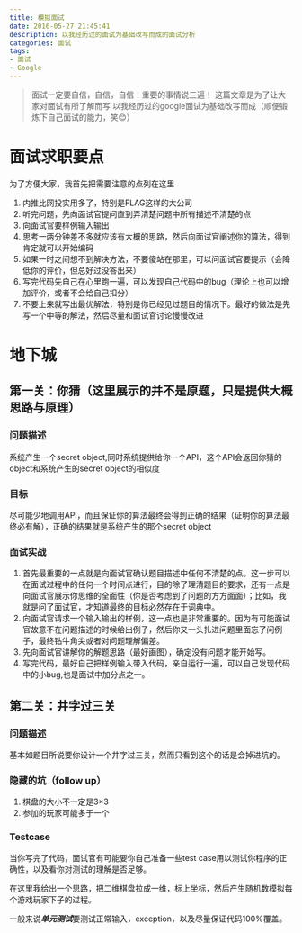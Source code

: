 ```yaml
---
title: 模拟面试
date: 2016-05-27 21:45:41
description: 以我经历过的面试为基础改写而成的面试分析
categories: 面试
tags:
- 面试
- Google
---
```

> 面试一定要自信，自信，自信！重要的事情说三遍！
> 这篇文章是为了让大家对面试有所了解而写
> 以我经历过的google面试为基础改写而成（顺便锻炼下自己面试的能力，笑😊）

# 面试求职要点

为了方便大家，我首先把需要注意的点列在这里

1. 内推比网投实用多了，特别是FLAG这样的大公司
2. 听完问题，先向面试官提问直到弄清楚问题中所有描述不清楚的点
3. 向面试官要样例输入输出
4. 思考一两分钟差不多就应该有大概的思路，然后向面试官阐述你的算法，得到肯定就可以开始编码
5. 如果一时之间想不到解决方法，不要傻站在那里，可以问面试官要提示（会降低你的评价，但总好过没答出来）
6. 写完代码先自己在心里跑一遍，可以发现自己代码中的bug（理论上也可以增加评价，或者不会给自己扣分）
7. 不要上来就写出最优解法，特别是你已经见过题目的情况下。最好的做法是先写一个中等的解法，然后尽量和面试官讨论慢慢改进


# 地下城
## 第一关：你猜（这里展示的并不是原题，只是提供大概思路与原理）
### 问题描述
系统产生一个secret object,同时系统提供给你一个API，这个API会返回你猜的object和系统产生的secret object的相似度

### 目标
尽可能少地调用API，而且保证你的算法最终会得到正确的结果（证明你的算法最终必有解），正确的结果就是系统产生的那个secret object
 
### 面试实战

1. 首先最重要的一点就是向面试官确认题目描述中任何不清楚的点。这一步可以在面试过程中的任何一个时间点进行，目的除了理清题目的要求，还有一点是向面试官展示你思维的全面性（你是否考虑到了问题的方方面面）；比如，我就是问了面试官，才知道最终的目标必然存在于词典中。
2. 向面试官请求一个输入输出的样例，这一点也是非常重要的。因为有可能面试官故意不在问题描述的时候给出例子，然后你又一头扎进问题里面忘了问例子，最终钻牛角尖或者对问题理解偏差。
3. 先向面试官讲解你的解题思路（最好画图），确定没有问题才能开始写。
4. 写完代码，最好自己把样例输入带入代码，亲自运行一遍，可以自己发现代码中的小bug,也是面试中加分点之一。
	

## 第二关：井字过三关
### 问题描述
基本如题目所说要你设计一个井字过三关，然而只看到这个的话是会掉进坑的。
### 隐藏的坑（follow up）
1. 棋盘的大小不一定是3×3
2. 参加的玩家可能多于一个

### Testcase
当你写完了代码，面试官有可能要你自己准备一些test case用以测试你程序的正确性，以及看你对测试的理解是否足够。

在这里我给出一个思路，把二维棋盘拉成一维，标上坐标，然后产生随机数模拟每个游戏玩家下子的过程。

一般来说***单元测试***要测试正常输入，exception，以及尽量保证代码100%覆盖。




